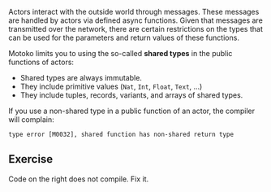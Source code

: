 Actors interact with the outside world through messages. These messages are handled by actors via defined async functions. Given that messages are transmitted over the network, there are certain restrictions on the types that can be used for the parameters and return values of these functions.

Motoko limits you to using the so-called **shared types** in the public functions of actors:

- Shared types are always immutable.
- They include primitive values (`Nat`, `Int`, `Float`, `Text`, ...)
- They include tuples, records, variants, and arrays of shared types.

If you use a non-shared type in a public function of an actor, the compiler will complain:

```
type error [M0032], shared function has non-shared return type
```

## Exercise

Code on the right does not compile. Fix it.
